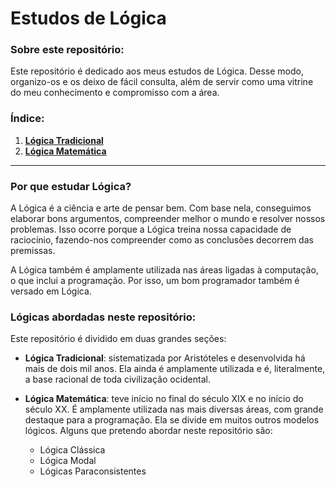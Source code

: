 # Estudos de Lógica

### Sobre este repositório:

Este repositório é dedicado aos meus estudos de Lógica. Desse modo, organizo-os e os deixo de fácil consulta, além de servir como uma vitrine do meu conhecimento e compromisso com a área.

### Índice:

1. [**Lógica Tradicional**](./01_logica_tradicional)
2. [**Lógica Matemática**](./02_logica_matematica)

---

### Por que estudar Lógica?

A Lógica é a ciência e arte de pensar bem. Com base nela, conseguimos elaborar bons argumentos, compreender melhor o mundo e resolver nossos problemas. Isso ocorre porque a Lógica treina nossa capacidade de raciocínio, fazendo-nos compreender como as conclusões decorrem das premissas.

A Lógica também é amplamente utilizada nas áreas ligadas à computação, o que inclui a programação. Por isso, um bom programador também é versado em Lógica.

### Lógicas abordadas neste repositório:

Este repositório é dividido em duas grandes seções:

- **Lógica Tradicional**: sistematizada por Aristóteles e desenvolvida há mais de dois mil anos. Ela ainda é amplamente utilizada e é, literalmente, a base racional de toda civilização ocidental.

- **Lógica Matemática**: teve início no final do século XIX e no início do século XX. É amplamente utilizada nas mais diversas áreas, com grande destaque para a programação. Ela se divide em muitos outros modelos lógicos. Alguns que pretendo abordar neste repositório são:

    - Lógica Clássica
    - Lógica Modal
    - Lógicas Paraconsistentes

